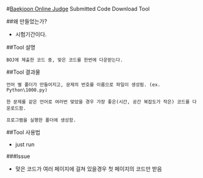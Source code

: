 #[Baekjoon Online Judge](http://www.acmicpc.net/) Submitted Code Download Tool

##왜 만들었는가?

- 시험기간이다.

##Tool 설명
    
    BOJ에 제출한 코드 중, 맞은 코드를 한번에 다운받는다.

##Tool 결과물

    언어 별 폴더가 만들어지고, 문제의 번호를 이름으로 파일이 생성됨. (ex. Python\1000.py)
    
    한 문제를 같은 언어로 여러번 맞았을 경우 가장 좋은(시간, 공간 복잡도가 작은) 코드를 다운로드함.
    
    프로그램을 실행한 폴더에 생성함.

##Tool 사용법

- just run
	
###Issue

- 맞은 코드가 여러 페이지에 걸쳐 있을경우 첫 페이지의 코드만 받음